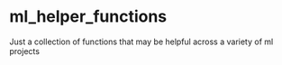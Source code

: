 # ml_helper_functions
Just a collection of functions that may be helpful across a variety of ml projects
